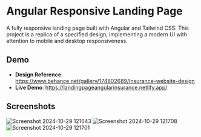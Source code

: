 # Angular Responsive Landing Page

A fully responsive landing page built with Angular and Tailwind CSS. This project is a replica of a specified design, implementing a modern UI with attention to mobile and desktop responsiveness.

## Demo

- **Design Reference**: https://www.behance.net/gallery/174802689/Insurance-website-design
- **Live Demo**: https://landingpageangularinsurance.netlify.app/
  
## Screenshots
![Screenshot 2024-10-29 121643](https://github.com/user-attachments/assets/6d994d39-b904-4426-bf74-731a734929dc)
![Screenshot 2024-10-29 121708](https://github.com/user-attachments/assets/69bbba9e-06a6-4277-8ed9-32e5742ff055)
![Screenshot 2024-10-29 121701](https://github.com/user-attachments/assets/ddd8714e-2a38-4995-a5d2-319b2e885c28)

